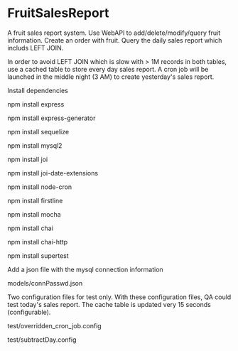 # FruitSalesReport
A fruit sales report system. Use WebAPI to add/delete/modify/query fruit information. Create an order with fruit. Query the daily sales report which includs LEFT JOIN.

In order to avoid LEFT JOIN which is slow with > 1M records in both tables, use a cached table to store every day sales report. A cron job will be launched in the middle night (3 AM) to create yesterday's sales report.

Install dependencies

npm install express

npm install express-generator

npm install sequelize

npm install mysql2

npm install joi

npm install joi-date-extensions

npm install node-cron

npm install firstline

npm install mocha

npm install chai

npm install chai-http

npm install supertest

Add a json file with the mysql connection information

models/connPasswd.json


Two configuration files for test only. With these configuration files, QA could test today's sales report. The cache table is updated very 15 seconds (configurable).

test/overridden_cron_job.config

test/subtractDay.config